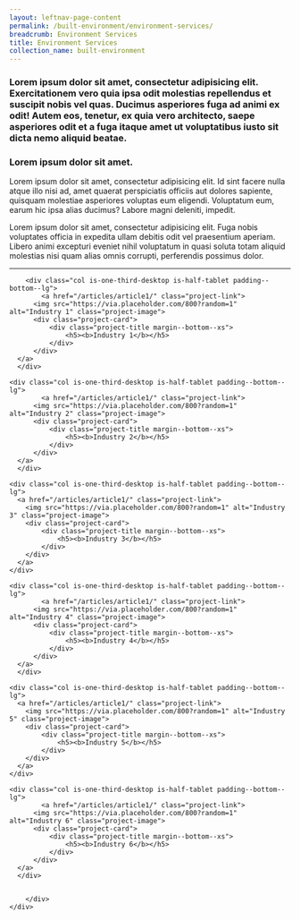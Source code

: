 ```yaml
---
layout: leftnav-page-content
permalink: /built-environment/environment-services/
breadcrumb: Environment Services
title: Environment Services
collection_name: built-environment
---
```


### Lorem ipsum dolor sit amet, consectetur adipisicing elit. Exercitationem vero quia ipsa odit molestias repellendus et suscipit nobis vel quas. Ducimus asperiores fuga ad animi ex odit! Autem eos, tenetur, ex quia vero architecto, saepe asperiores odit et a fuga itaque amet ut voluptatibus iusto sit dicta nemo aliquid beatae.

### **Lorem ipsum dolor sit amet.**

Lorem ipsum dolor sit amet, consectetur adipisicing elit. Id sint facere nulla atque illo nisi ad, amet quaerat perspiciatis officiis aut dolores sapiente, quisquam molestiae asperiores voluptas eum eligendi. Voluptatum eum, earum hic ipsa alias ducimus? Labore magni deleniti, impedit.

Lorem ipsum dolor sit amet, consectetur adipisicing elit. Fuga nobis voluptates officia in expedita ullam debitis odit vel praesentium aperiam. Libero animi excepturi eveniet nihil voluptatum in quasi soluta totam aliquid molestias nisi quam alias omnis corrupti, perferendis possimus dolor.

---

<div>
	<div class="row is-multiline">

		<div class="col is-one-third-desktop is-half-tablet padding--bottom--lg">
			<a href="/articles/article1/" class="project-link">
	      <img src="https://via.placeholder.com/800?random=1" alt="Industry 1" class="project-image">
	      <div class="project-card">
	          <div class="project-title margin--bottom--xs">
	              <h5><b>Industry 1</b></h5>
	          </div>
	      </div>
      </a>
	  </div>

    <div class="col is-one-third-desktop is-half-tablet padding--bottom--lg">
			<a href="/articles/article1/" class="project-link">
	      <img src="https://via.placeholder.com/800?random=1" alt="Industry 2" class="project-image">
	      <div class="project-card">
	          <div class="project-title margin--bottom--xs">
	              <h5><b>Industry 2</b></h5>
	          </div>
	      </div>
      </a>
	  </div>

    <div class="col is-one-third-desktop is-half-tablet padding--bottom--lg">
      <a href="/articles/article1/" class="project-link">
        <img src="https://via.placeholder.com/800?random=1" alt="Industry 3" class="project-image">
        <div class="project-card">
            <div class="project-title margin--bottom--xs">
                <h5><b>Industry 3</b></h5>
            </div>
        </div>
      </a>
    </div>

    <div class="col is-one-third-desktop is-half-tablet padding--bottom--lg">
			<a href="/articles/article1/" class="project-link">
	      <img src="https://via.placeholder.com/800?random=1" alt="Industry 4" class="project-image">
	      <div class="project-card">
	          <div class="project-title margin--bottom--xs">
	              <h5><b>Industry 4</b></h5>
	          </div>
	      </div>
      </a>
	  </div>

    <div class="col is-one-third-desktop is-half-tablet padding--bottom--lg">
      <a href="/articles/article1/" class="project-link">
        <img src="https://via.placeholder.com/800?random=1" alt="Industry 5" class="project-image">
        <div class="project-card">
            <div class="project-title margin--bottom--xs">
                <h5><b>Industry 5</b></h5>
            </div>
        </div>
      </a>
    </div>

    <div class="col is-one-third-desktop is-half-tablet padding--bottom--lg">
			<a href="/articles/article1/" class="project-link">
	      <img src="https://via.placeholder.com/800?random=1" alt="Industry 6" class="project-image">
	      <div class="project-card">
	          <div class="project-title margin--bottom--xs">
	              <h5><b>Industry 6</b></h5>
	          </div>
	      </div>
      </a>
	  </div>


		</div>
    </div>

